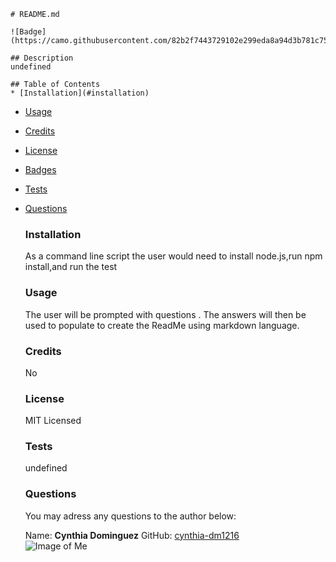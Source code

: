 
    # README.md

    ![Badge](https://camo.githubusercontent.com/82b2f7443729102e299eda8a94d3b781c75d1ab4/68747470733a2f2f696d672e736869656c64732e696f2f62616467652f6a6176617363726970742d3130302532352d626c7565)

    ## Description
    undefined

    ## Table of Contents
    * [Installation](#installation)
* [Usage](#usage)
* [Credits](#credits)
* [License](#license)
* [Badges](#badges)
* [Tests](#tests)
* [Questions](#questions)

    ### Installation
    As a command line script the user would need to install node.js,run npm install,and run the test

    ### Usage
    The user will be prompted with questions . The answers will then be used to populate to create the ReadMe using markdown language.

    ### Credits
    No

    ### License
    MIT Licensed

    ### Tests
    undefined

    ### Questions
    You may adress any questions to the author below:

    Name: __Cynthia Dominguez__
    GitHub: [cynthia-dm1216](https://github.com/cynthia-dm1216)  
    ![Image of Me](https://avatars1.githubusercontent.com/u/60992830?v=4)

    